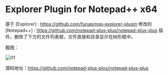 # Explorer Plugin for Notepad++ x64
基于 [Explorer] :  https://github.com/funap/npp-explorer-plugin 修改的 [Notepad++] :  https://github.com/notepad-plus-plus/notepad-plus-plus 插件。删除了下方的文件列表框，文件直接和目录显示在树形框中。

截图：

![01](F:\05.thirdparty\leashi\npp-explorer-plugin\doc\01.png)


源码地址：https://github.com/notepad-plus-plus/notepad-plus-plus